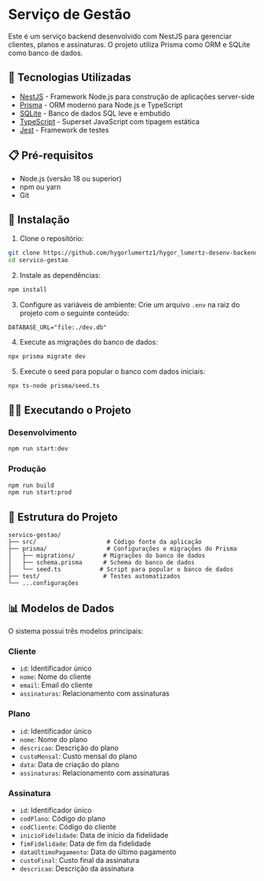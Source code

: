 # Serviço de Gestão

Este é um serviço backend desenvolvido com NestJS para gerenciar clientes, planos e assinaturas. O projeto utiliza Prisma como ORM e SQLite como banco de dados.

## 🚀 Tecnologias Utilizadas

- [NestJS](https://nestjs.com/) - Framework Node.js para construção de aplicações server-side
- [Prisma](https://www.prisma.io/) - ORM moderno para Node.js e TypeScript
- [SQLite](https://www.sqlite.org/) - Banco de dados SQL leve e embutido
- [TypeScript](https://www.typescriptlang.org/) - Superset JavaScript com tipagem estática
- [Jest](https://jestjs.io/) - Framework de testes

## 📋 Pré-requisitos

- Node.js (versão 18 ou superior)
- npm ou yarn
- Git

## 🔧 Instalação

1. Clone o repositório:
```bash
git clone https://github.com/hygorlumertz1/hygor_lumertz-desenv-backend-fase-1.git
cd servico-gestao
```

2. Instale as dependências:
```bash
npm install
```

3. Configure as variáveis de ambiente:
Crie um arquivo `.env` na raiz do projeto com o seguinte conteúdo:
```env
DATABASE_URL="file:./dev.db"
```

4. Execute as migrações do banco de dados:
```bash
npx prisma migrate dev
```

5. Execute o seed para popular o banco com dados iniciais:
```bash
npx ts-node prisma/seed.ts
```

## 🏃‍♂️ Executando o Projeto

### Desenvolvimento
```bash
npm run start:dev
```

### Produção
```bash
npm run build
npm run start:prod
```

## 📁 Estrutura do Projeto

```
servico-gestao/
├── src/                    # Código fonte da aplicação
├── prisma/                 # Configurações e migrações do Prisma
│   ├── migrations/        # Migrações do banco de dados
│   ├── schema.prisma      # Schema do banco de dados
│   └── seed.ts           # Script para popular o banco de dados
├── test/                  # Testes automatizados
└── ...configurações
```

## 📊 Modelos de Dados

O sistema possui três modelos principais:

### Cliente
- `id`: Identificador único
- `nome`: Nome do cliente
- `email`: Email do cliente
- `assinaturas`: Relacionamento com assinaturas

### Plano
- `id`: Identificador único
- `nome`: Nome do plano
- `descricao`: Descrição do plano
- `custoMensal`: Custo mensal do plano
- `data`: Data de criação do plano
- `assinaturas`: Relacionamento com assinaturas

### Assinatura
- `id`: Identificador único
- `codPlano`: Código do plano
- `codCliente`: Código do cliente
- `inicioFidelidade`: Data de início da fidelidade
- `fimFidelidade`: Data de fim da fidelidade
- `dataUltimoPagamento`: Data do último pagamento
- `custoFinal`: Custo final da assinatura
- `descricao`: Descrição da assinatura

